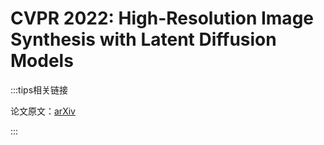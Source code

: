 # CVPR 2022: High-Resolution Image Synthesis with Latent Diffusion Models

:::tips相关链接

论文原文：[arXiv](https://arxiv.org/pdf/2112.10752.pdf)

:::